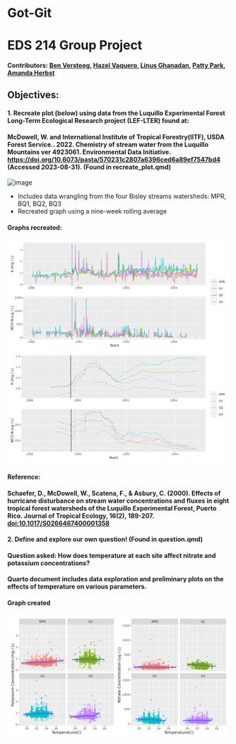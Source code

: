 # Got-Git

# EDS 214 Group Project

#### Contributors: [Ben Versteeg](https://github.com/BenVerst), [Hazel Vaquero](https://github.com/hazelvaq), [Linus Ghanadan](https://github.com/linusghanadan), [Patty Park](https://github.com/p-park6), [Amanda Herbst](https://github.com/amandaherbst)

## Objectives:

#### 1. Recreate plot (below) using data from the Luquillo Experimental Forest Long-Term Ecological Research project (LEF-LTER) found at:
#### McDowell, W. and International Institute of Tropical Forestry(IITF), USDA Forest Service.. 2022. Chemistry of stream water from the Luquillo Mountains ver 4923061. Environmental Data Initiative. <https://doi.org/10.6073/pasta/570231c2807a6396ced6a89ef7547bd4> (Accessed 2023-08-31). (Found in recreate_plot.qmd)

![image](https://github.com/BenVerst/Got-Git/assets/86419946/21bf2c3d-f0e4-4ab1-bcad-cf9b0c90483c)

-  Includes data wrangling from the four Bisley streams watersheds: MPR, BQ1, BQ2, BQ3
-  Recreated graph using a nine-week rolling average

#### Graphs recreated:
![image](https://github.com/BenVerst/Got-Git/blob/main/recreated_plot.jpg?raw=true)
![image](https://github.com/BenVerst/Got-Git/blob/main/recreated_plot_ma.jpg?raw=true)

#### Reference:
#### Schaefer, D., McDowell, W., Scatena, F., & Asbury, C. (2000). Effects of hurricane disturbance on stream water concentrations and fluxes in eight tropical forest watersheds of the Luquillo Experimental Forest, Puerto Rico. Journal of Tropical Ecology, 16(2), 189-207. <doi:10.1017/S0266467400001358>

#### 2. Define and explore our own question! (Found in question.qmd)
#### Question asked: How does temperature at each site affect nitrate and potassium concentrations?
#### Quarto document includes data exploration and preliminary plots on the effects of temperature on various parameters.

#### Graph created
![image](https://github.com/BenVerst/Got-Git/blob/main/figures/k_no3_temp.jpg?raw=true)

